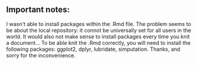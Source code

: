 ## Important notes:

I wasn't able to install packages within the .Rmd file. The problem seems to be about the local repository: it connot be universally set for all users in the world. It would also not make sense to install packages every time you knit a document...
To be able knit the .Rmd correctly, you will need to install the following packages: ggplot2, dplyr, lubridate, simputation.
Thanks, and sorry for the inconvenience. 
